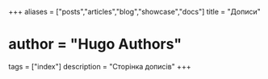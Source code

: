 +++
aliases = ["posts","articles","blog","showcase","docs"]
title = "Дописи"
# author = "Hugo Authors"
tags = ["index"]
description = "Сторінка дописів"
+++